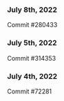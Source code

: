 ### July 8th, 2022

Commit #280433

### July 5th, 2022

Commit #314353


### July 4th, 2022

Commit #72281
